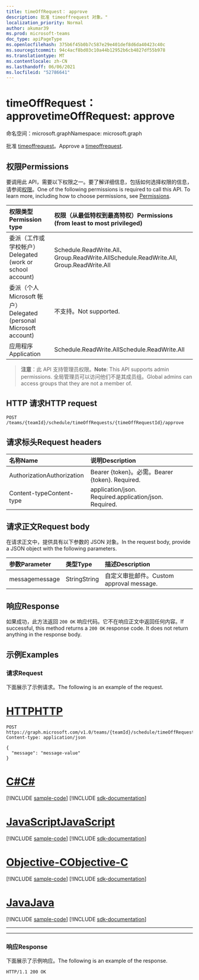 ```yaml
---
title: timeOffRequest： approve
description: 批准 timeoffrequest 对象。"
localization_priority: Normal
author: akumar39
ms.prod: microsoft-teams
doc_type: apiPageType
ms.openlocfilehash: 375b6f45b0b7c587e29e401def8d6da40423c40c
ms.sourcegitcommit: 94c4acf8bd03c10a44b12952b6cb4827df55b978
ms.translationtype: MT
ms.contentlocale: zh-CN
ms.lasthandoff: 06/06/2021
ms.locfileid: "52786641"
---
```

# <a name="timeoffrequest-approve"></a><span data-ttu-id="c97ab-103">timeOffRequest： approve</span><span class="sxs-lookup"><span data-stu-id="c97ab-103">timeOffRequest: approve</span></span>

<span data-ttu-id="c97ab-104">命名空间：microsoft.graph</span><span class="sxs-lookup"><span data-stu-id="c97ab-104">Namespace: microsoft.graph</span></span>

<span data-ttu-id="c97ab-105">批准 [timeoffrequest](../resources/timeoffrequest.md)。</span><span class="sxs-lookup"><span data-stu-id="c97ab-105">Approve a [timeoffrequest](../resources/timeoffrequest.md).</span></span>

## <a name="permissions"></a><span data-ttu-id="c97ab-106">权限</span><span class="sxs-lookup"><span data-stu-id="c97ab-106">Permissions</span></span>

<span data-ttu-id="c97ab-p101">要调用此 API，需要以下权限之一。要了解详细信息，包括如何选择权限的信息，请参阅[权限](/graph/permissions-reference)。</span><span class="sxs-lookup"><span data-stu-id="c97ab-p101">One of the following permissions is required to call this API. To learn more, including how to choose permissions, see [Permissions](/graph/permissions-reference).</span></span>

| <span data-ttu-id="c97ab-109">权限类型</span><span class="sxs-lookup"><span data-stu-id="c97ab-109">Permission type</span></span>                        | <span data-ttu-id="c97ab-110">权限（从最低特权到最高特权）</span><span class="sxs-lookup"><span data-stu-id="c97ab-110">Permissions (from least to most privileged)</span></span> |
|:---------------------------------------|:--------------------------------------------|
|<span data-ttu-id="c97ab-111">委派（工作或学校帐户）</span><span class="sxs-lookup"><span data-stu-id="c97ab-111">Delegated (work or school account)</span></span> | <span data-ttu-id="c97ab-112">Schedule.ReadWrite.All、Group.ReadWrite.All</span><span class="sxs-lookup"><span data-stu-id="c97ab-112">Schedule.ReadWrite.All, Group.ReadWrite.All</span></span>    |
|<span data-ttu-id="c97ab-113">委派（个人 Microsoft 帐户）</span><span class="sxs-lookup"><span data-stu-id="c97ab-113">Delegated (personal Microsoft account)</span></span> | <span data-ttu-id="c97ab-114">不支持。</span><span class="sxs-lookup"><span data-stu-id="c97ab-114">Not supported.</span></span>    |
|<span data-ttu-id="c97ab-115">应用程序</span><span class="sxs-lookup"><span data-stu-id="c97ab-115">Application</span></span> | <span data-ttu-id="c97ab-116">Schedule.ReadWrite.All</span><span class="sxs-lookup"><span data-stu-id="c97ab-116">Schedule.ReadWrite.All</span></span> |

> <span data-ttu-id="c97ab-117">**注意**：此 API 支持管理员权限。</span><span class="sxs-lookup"><span data-stu-id="c97ab-117">**Note**: This API supports admin permissions.</span></span> <span data-ttu-id="c97ab-118">全局管理员可以访问他们不是其成员组。</span><span class="sxs-lookup"><span data-stu-id="c97ab-118">Global admins can access groups that they are not a member of.</span></span>

## <a name="http-request"></a><span data-ttu-id="c97ab-119">HTTP 请求</span><span class="sxs-lookup"><span data-stu-id="c97ab-119">HTTP request</span></span>

<!-- { "blockType": "ignored" } -->

```http
POST /teams/{teamId}/schedule/timeOffRequests/{timeOffRequestId}/approve
```

## <a name="request-headers"></a><span data-ttu-id="c97ab-120">请求标头</span><span class="sxs-lookup"><span data-stu-id="c97ab-120">Request headers</span></span>

| <span data-ttu-id="c97ab-121">名称</span><span class="sxs-lookup"><span data-stu-id="c97ab-121">Name</span></span>          | <span data-ttu-id="c97ab-122">说明</span><span class="sxs-lookup"><span data-stu-id="c97ab-122">Description</span></span>   |
|:--------------|:--------------|
| <span data-ttu-id="c97ab-123">Authorization</span><span class="sxs-lookup"><span data-stu-id="c97ab-123">Authorization</span></span> | <span data-ttu-id="c97ab-p103">Bearer {token}。必需。</span><span class="sxs-lookup"><span data-stu-id="c97ab-p103">Bearer {token}. Required.</span></span> |
| <span data-ttu-id="c97ab-126">Content-type</span><span class="sxs-lookup"><span data-stu-id="c97ab-126">Content-type</span></span> | <span data-ttu-id="c97ab-p104">application/json. Required.</span><span class="sxs-lookup"><span data-stu-id="c97ab-p104">application/json. Required.</span></span> |

## <a name="request-body"></a><span data-ttu-id="c97ab-129">请求正文</span><span class="sxs-lookup"><span data-stu-id="c97ab-129">Request body</span></span>

<span data-ttu-id="c97ab-130">在请求正文中，提供具有以下参数的 JSON 对象。</span><span class="sxs-lookup"><span data-stu-id="c97ab-130">In the request body, provide a JSON object with the following parameters.</span></span>

| <span data-ttu-id="c97ab-131">参数</span><span class="sxs-lookup"><span data-stu-id="c97ab-131">Parameter</span></span>    | <span data-ttu-id="c97ab-132">类型</span><span class="sxs-lookup"><span data-stu-id="c97ab-132">Type</span></span>        | <span data-ttu-id="c97ab-133">描述</span><span class="sxs-lookup"><span data-stu-id="c97ab-133">Description</span></span> |
|:-------------|:------------|:------------|
|<span data-ttu-id="c97ab-134">message</span><span class="sxs-lookup"><span data-stu-id="c97ab-134">message</span></span>|<span data-ttu-id="c97ab-135">String</span><span class="sxs-lookup"><span data-stu-id="c97ab-135">String</span></span>|<span data-ttu-id="c97ab-136">自定义审批邮件。</span><span class="sxs-lookup"><span data-stu-id="c97ab-136">Custom approval message.</span></span>|

## <a name="response"></a><span data-ttu-id="c97ab-137">响应</span><span class="sxs-lookup"><span data-stu-id="c97ab-137">Response</span></span>

<span data-ttu-id="c97ab-p105">如果成功，此方法返回 `200 OK` 响应代码。它不在响应正文中返回任何内容。</span><span class="sxs-lookup"><span data-stu-id="c97ab-p105">If successful, this method returns a `200 OK` response code. It does not return anything in the response body.</span></span>

## <a name="examples"></a><span data-ttu-id="c97ab-140">示例</span><span class="sxs-lookup"><span data-stu-id="c97ab-140">Examples</span></span>

### <a name="request"></a><span data-ttu-id="c97ab-141">请求</span><span class="sxs-lookup"><span data-stu-id="c97ab-141">Request</span></span>

<span data-ttu-id="c97ab-142">下面展示了示例请求。</span><span class="sxs-lookup"><span data-stu-id="c97ab-142">The following is an example of the request.</span></span>


# <a name="http"></a>[<span data-ttu-id="c97ab-143">HTTP</span><span class="sxs-lookup"><span data-stu-id="c97ab-143">HTTP</span></span>](#tab/http)
<!-- {
  "blockType": "request",
  "name": "timeoffrequest_approve"
}-->

```http
POST https://graph.microsoft.com/v1.0/teams/{teamId}/schedule/timeOffRequests/{timeOffRequestId}/approve
Content-type: application/json

{
  "message": "message-value"
}
```
# <a name="c"></a>[<span data-ttu-id="c97ab-144">C#</span><span class="sxs-lookup"><span data-stu-id="c97ab-144">C#</span></span>](#tab/csharp)
[!INCLUDE [sample-code](../includes/snippets/csharp/timeoffrequest-approve-csharp-snippets.md)]
[!INCLUDE [sdk-documentation](../includes/snippets/snippets-sdk-documentation-link.md)]

# <a name="javascript"></a>[<span data-ttu-id="c97ab-145">JavaScript</span><span class="sxs-lookup"><span data-stu-id="c97ab-145">JavaScript</span></span>](#tab/javascript)
[!INCLUDE [sample-code](../includes/snippets/javascript/timeoffrequest-approve-javascript-snippets.md)]
[!INCLUDE [sdk-documentation](../includes/snippets/snippets-sdk-documentation-link.md)]

# <a name="objective-c"></a>[<span data-ttu-id="c97ab-146">Objective-C</span><span class="sxs-lookup"><span data-stu-id="c97ab-146">Objective-C</span></span>](#tab/objc)
[!INCLUDE [sample-code](../includes/snippets/objc/timeoffrequest-approve-objc-snippets.md)]
[!INCLUDE [sdk-documentation](../includes/snippets/snippets-sdk-documentation-link.md)]

# <a name="java"></a>[<span data-ttu-id="c97ab-147">Java</span><span class="sxs-lookup"><span data-stu-id="c97ab-147">Java</span></span>](#tab/java)
[!INCLUDE [sample-code](../includes/snippets/java/timeoffrequest-approve-java-snippets.md)]
[!INCLUDE [sdk-documentation](../includes/snippets/snippets-sdk-documentation-link.md)]

---

---


### <a name="response"></a><span data-ttu-id="c97ab-148">响应</span><span class="sxs-lookup"><span data-stu-id="c97ab-148">Response</span></span>

<span data-ttu-id="c97ab-149">下面展示了示例响应。</span><span class="sxs-lookup"><span data-stu-id="c97ab-149">The following is an example of the response.</span></span>
<!-- {
  "blockType": "response",
  "truncated": true
} -->

```http
HTTP/1.1 200 OK
```

<!-- uuid: 16cd6b66-4b1a-43a1-adaf-3a886856ed98
2019-02-04 14:57:30 UTC -->
<!-- {
  "type": "#page.annotation",
  "description": "timeOffRequest: approve",
  "keywords": "",
  "section": "documentation",
  "tocPath": ""
}-->

